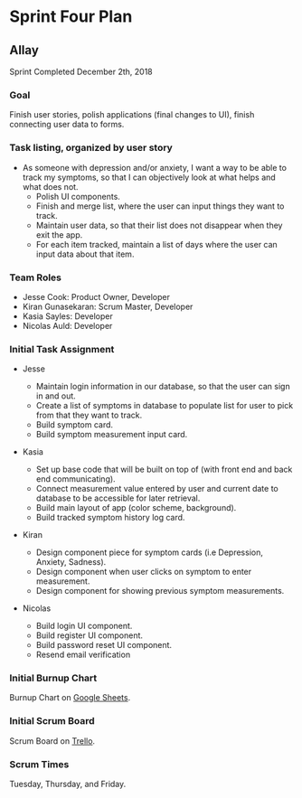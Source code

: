 # Sprint Four Plan
## Allay
Sprint Completed December 2th, 2018

### Goal
Finish user stories, polish applications (final changes to 
UI), finish connecting user data to forms.

### Task listing, organized by user story

* As someone with depression and/or anxiety, I want a way to be able to track my symptoms, so that I can objectively look at what helps and what does not.
  * Polish UI components.
  * Finish and merge list, where the user can input things they want to track.
  * Maintain user data, so that their list does not disappear when they exit the app.
  * For each item tracked, maintain a list of days where the user can input data about that item.

### Team Roles
* Jesse Cook: Product Owner, Developer
* Kiran Gunasekaran: Scrum Master, Developer
* Kasia Sayles: Developer
* Nicolas Auld: Developer

### Initial Task Assignment
* Jesse
  * Maintain login information in our database, so that the user can sign in and out.
  * Create a list of symptoms in database to populate list for user to pick from that they want to track.
  * Build symptom card.
  * Build symptom measurement input card.

* Kasia
  * Set up base code that will be built on top of (with front end and back end communicating).
  * Connect measurement value entered by user and current date to database to be accessible for later retrieval.
  * Build main layout of app (color scheme, background).
  * Build tracked symptom history log card.
  
* Kiran
  * Design component piece for symptom cards (i.e Depression, Anxiety, Sadness).
  * Design component when user clicks on symptom to enter measurement.
  * Design component for showing previous symptom measurements.
  
* Nicolas
  * Build login UI component.
  * Build register UI component.
  * Build password reset UI component. 
  * Resend email verification
   
### Initial Burnup Chart
Burnup Chart on [Google Sheets](https://docs.google.com/spreadsheets/d/1V7JkVzEH1UJP5KO5FaTa__qNDWbfr7PwDr4ZkLeFAcw/edit#gid=0).
 
### Initial Scrum Board
Scrum Board on [Trello](https://trello.com/b/eIw0pESX/sprint-4-scrum-board).
 
### Scrum Times
Tuesday, Thursday, and Friday.
